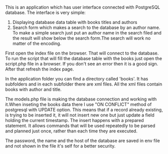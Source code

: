 This is an application which has user interface connected with PostgreSQL database.
The interface is very simple:
1. Displaying database data table with books titles and 
authors 
2. Search form which makes a search to the database by an author name. To make a simple search just put an author name in the search filed and the result will show below the search form.The search will work no matter of the encoding.

First open the index file on the browser. That will connect to the database.
To run the script that will fill the database table with the books just open the script.php file in a browser.
If you don't see an error then it is a good sign. After that refresh the index page.

In the application folder you can find a directory called 'books'. It has subfolders and in each subfolder there are xml files. All the xml files contain books with author and title.

The models.php file is making the database connection and working with it.When inseting the books data there I use "ON CONFLICT" method of postgresql with UPDATE option. This means that if a record already existing, is trying to be inserted it, it will not insert new one but just update a field holding the current timestamp.
The insert happens with a prepared statement. It allows commands that will be used repeatedly to be parsed and planned just once, rather than each time they are executed.


The password, the name and the host of the database are saved in env file and not shown in the file it's self for a better security.
